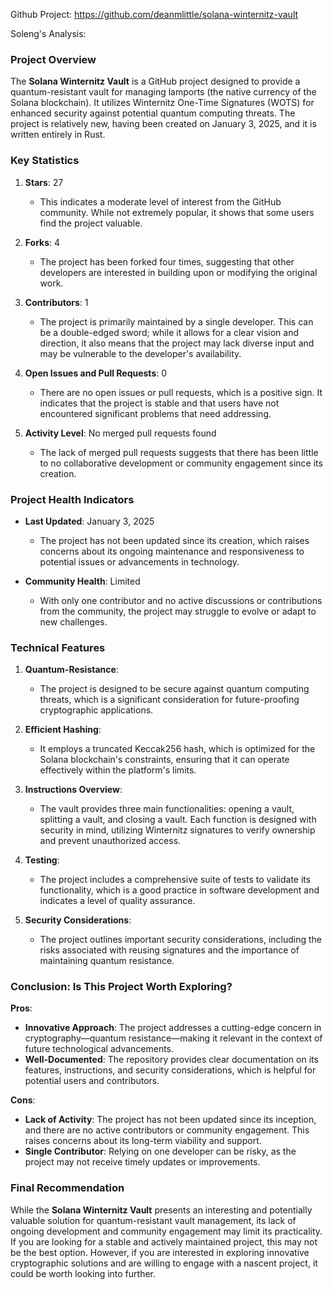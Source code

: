 Github Project: https://github.com/deanmlittle/solana-winternitz-vault

Soleng's Analysis:

### Project Overview

The **Solana Winternitz Vault** is a GitHub project designed to provide a quantum-resistant vault for managing lamports (the native currency of the Solana blockchain). It utilizes Winternitz One-Time Signatures (WOTS) for enhanced security against potential quantum computing threats. The project is relatively new, having been created on January 3, 2025, and it is written entirely in Rust.

### Key Statistics

1. **Stars**: 27
   - This indicates a moderate level of interest from the GitHub community. While not extremely popular, it shows that some users find the project valuable.

2. **Forks**: 4
   - The project has been forked four times, suggesting that other developers are interested in building upon or modifying the original work.

3. **Contributors**: 1
   - The project is primarily maintained by a single developer. This can be a double-edged sword; while it allows for a clear vision and direction, it also means that the project may lack diverse input and may be vulnerable to the developer's availability.

4. **Open Issues and Pull Requests**: 0
   - There are no open issues or pull requests, which is a positive sign. It indicates that the project is stable and that users have not encountered significant problems that need addressing.

5. **Activity Level**: No merged pull requests found
   - The lack of merged pull requests suggests that there has been little to no collaborative development or community engagement since its creation.

### Project Health Indicators

- **Last Updated**: January 3, 2025
  - The project has not been updated since its creation, which raises concerns about its ongoing maintenance and responsiveness to potential issues or advancements in technology.

- **Community Health**: Limited
  - With only one contributor and no active discussions or contributions from the community, the project may struggle to evolve or adapt to new challenges.

### Technical Features

1. **Quantum-Resistance**: 
   - The project is designed to be secure against quantum computing threats, which is a significant consideration for future-proofing cryptographic applications.

2. **Efficient Hashing**: 
   - It employs a truncated Keccak256 hash, which is optimized for the Solana blockchain's constraints, ensuring that it can operate effectively within the platform's limits.

3. **Instructions Overview**:
   - The vault provides three main functionalities: opening a vault, splitting a vault, and closing a vault. Each function is designed with security in mind, utilizing Winternitz signatures to verify ownership and prevent unauthorized access.

4. **Testing**: 
   - The project includes a comprehensive suite of tests to validate its functionality, which is a good practice in software development and indicates a level of quality assurance.

5. **Security Considerations**: 
   - The project outlines important security considerations, including the risks associated with reusing signatures and the importance of maintaining quantum resistance.

### Conclusion: Is This Project Worth Exploring?

**Pros**:
- **Innovative Approach**: The project addresses a cutting-edge concern in cryptography—quantum resistance—making it relevant in the context of future technological advancements.
- **Well-Documented**: The repository provides clear documentation on its features, instructions, and security considerations, which is helpful for potential users and contributors.

**Cons**:
- **Lack of Activity**: The project has not been updated since its inception, and there are no active contributors or community engagement. This raises concerns about its long-term viability and support.
- **Single Contributor**: Relying on one developer can be risky, as the project may not receive timely updates or improvements.

### Final Recommendation

While the **Solana Winternitz Vault** presents an interesting and potentially valuable solution for quantum-resistant vault management, its lack of ongoing development and community engagement may limit its practicality. If you are looking for a stable and actively maintained project, this may not be the best option. However, if you are interested in exploring innovative cryptographic solutions and are willing to engage with a nascent project, it could be worth looking into further.